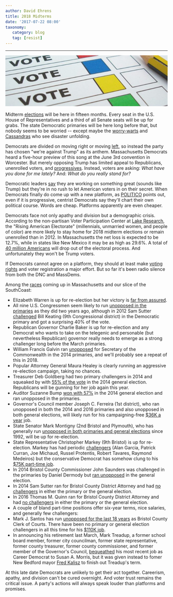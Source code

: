```yaml
---
author: David Ehrens
title: 2018 Midterms
date: '2017-07-22 08:00'
taxonomy:
   category: blog
   tag: [resist]
---
```

---

![](vote.jpg)

Midterm [elections](http://www.sec.state.ma.us/ele/elesched/schedidx.htm) will be here in fifteen months. Every seat in the U.S. House of Representatives and a third of all Senate seats will be up for grabs. The state Democratic primaries will be here long before that, but nobody seems to be worried -- except maybe the [worry-warts](http://prospect.org/article/getting-serious-about-2018) and [Cassandras](http://thehill.com/homenews/senate/306210-10-senate-seats-that-could-flip-in-2018) who see disaster unfolding.

Democrats are divided on moving right or moving [left](http://progressivearmy.com/2017/07/06/left-democrats-left/), so instead the party has chosen "we're against Trump" as its anthem. Massachusetts Democrats heard a five-hour preview of this song at the June 3rd convention in Worcester. But merely opposing Trump has limited appeal to Republicans, unenrolled voters, and [progressives](https://actionnetwork.org/petitions/s4p?source=ORem170718). Instead, voters are asking: *What have you done for me lately?* And: *What do you really stand for?* 

Democratic leaders [say](http://www.politico.com/story/2017/07/05/democrats-trump-congress-better-deal-240150) they are working on something great (sounds like Trump) but they're in no rush to let American voters in on their secret. When Democrats finally do come up with a new platform, as [POLITICO](http://www.politico.com/story/2017/07/05/democrats-trump-congress-better-deal-240150) points out, even if it is progressive, centrist Democrats say they'll chart their own political course. Words are cheap. Platforms apparently are even cheaper.

Democrats face not only apathy and division but a demographic crisis. According to the non-partisan Voter Participation Center at [Lake Research](http://data.voterparticipation.org/wp-content/uploads/2017/07/Report.VPC_.Drop-Off.fi_.2017.06.29.pdf), the "Rising American Electorate" (millennials, unmarried women, and people of color) are more likely to stay home for 2018 midterm elections or remain unenrolled than in 2012. In Massachusetts the net loss is expected to be 12.7%, while in states like New Mexico it may be as high as 29.6%. A total of [40 million Americans](https://www.msn.com/en-us/news/politics/40-million-fewer-people-expected-to-vote-in-2018-study-finds/ar-AAovM0F) will drop out of the electoral process. And unfortunately they won't be Trump voters.

If Democrats cannot agree on a platform, they should at least make [voting rights](http://washingtonmonthly.com/2017/06/14/to-have-a-chance-in-2018-democrats-need-to-go-on-the-offensive-in-the-voting-wars/) and voter registration a major effort. But so far it's been radio silence from both the DNC and MassDems.

Among the [races](http://www.sec.state.ma.us/ele/elesched/schedidx.htm) coming up in Massachusetts and our slice of the SouthCoast:

- Elizabeth Warren is up for re-election but her victory is [far from assured](http://www.politico.com/states/massachusetts/story/2017/01/polls-shows-warren-is-no-sure-bet-for-re-election-next-year-108924). 
- All nine U.S. Congressmen seem likely to run [unopposed in the primaries](http://electionstats.state.ma.us/elections/search/year_from:2016/year_to:2016/office_id:5/stage:Democratic/show_details:1) as they did two years ago, although in 2012 Sam Sutter [challenged](http://electionstats.state.ma.us/candidates/view/C-Samuel-Sutter) Bill Keating (9th Congressional district) in the Democratic primary and got a surprising 40% of the vote.
- Republican Governor Charlie Baker is up for re-election and any Democrat who wants to take on the telegenic and personable (but nevertheless Republican) governor really needs to emerge as a strong challenger long before the March primaries.
- William Francis Galvin ran [unopposed](http://electionstats.state.ma.us/elections/search/year_from:2014/year_to:2014/office_id:45/stage:Democratic/show_details:1) for Secretary of the Commonwealth in the 2014 primaries, and we'll probably see a repeat of this in 2018.
- Popular Attorney General Maura Healey is clearly running an aggressive re-election campaign, taking no chances.
- Treasurer Deb Goldberg had two primary challengers in 2014 and squeaked by with [55% of the vote](http://electionstats.state.ma.us/elections/search/year_from:2014/year_to:2014/office_id:53/stage:General/show_details:1) in the 2014 general election. Republicans will be gunning for her job again this year.
- Auditor Suzanne Bump [won with 57%](http://electionstats.state.ma.us/elections/search/year_from:2014/year_to:2014/office_id:90/stage:Primaries/show_details:1) in the 2014 general election and ran unopposed in the primaries.
- Governor's Council member Joseph C. Ferreira (1st district), who ran unopposed in both the 2014 and 2016 primaries and also unopposed in both general elections, will likely run for his campaigning-free [$36K a year](http://www.bostonherald.com/news_opinion/local_coverage/herald_bulldog/2015/07/pay_hike_for_governors_council_approved_by_gov) job.
- State Senator Mark Montigny (2nd Bristol and Plymouth), who has generally run [unopposed in both primaries and general elections](http://electionstats.state.ma.us/candidates/view/Mark-C-Montigny) since 1992, will be up for re-election.
- State Representative Christopher Markey (9th Bristol) is up for re-election. Markey has had periodic [challengers](http://electionstats.state.ma.us/candidates/view/Christopher-M-Markey) (Alan Garcia, Patrick Curran, Joe Michaud, Russel Protentis, Robert Tavares, Raymond Medeiros) but the conservative Democrat has somehow clung to his [$75K part-time job](https://www.glassdoor.com/Salary/Commonwealth-of-Massachusetts-State-Representative-Salaries-E143286_D_KO30,50.htm).
- In 2014 Bristol County Commissioner John Saunders was challenged in the primaries by Daniel Dermody but [ran unopposed](http://electionstats.state.ma.us/elections/search/year_from:2014/year_to:2014/office_id:533/stage:General/show_details:1) in the general election.
- In 2014 Sam Sutter ran for Bristol County District Attorney and had [no challengers](http://electionstats.state.ma.us/candidates/view/C-Samuel-Sutter) in either the primary or the general election.
- In 2016 Thomas M. Quinn ran for Bristol County District Attorney and had [no challengers](http://electionstats.state.ma.us/candidates/view/Thomas-M-Quinn-III) in either the primary or the general election.
- A couple of bland part-time positions offer six-year terms, nice salaries, and generally few challengers:
- Mark J. Santos has run [unopposed for the last 18 years](http://electionstats.state.ma.us/candidates/view/Marc-J-Santos) as Bristol County Clerk of Courts. There have been no primary or general election challengers in all this time for his [$110K job](https://www.bostonglobe.com/2014/02/12/salary/hfNNu0PRJqdJIIgXFbeWDP/story.html).
- In announcing his retirement last March, Mark Treadup, a former school board member, former city councilman, former state representative, former county treasurer, former county commissioner, and former member of the Governor's Council, [bequeathed](http://www.southcoasttoday.com/news/20170113/register-of-deeds-mark-treadup-stepping-aside-in-march) his most recent job as Career Democrat to Susan A. Morris, but it was given instead to fomer New Bedford mayor [Fred Kalisz](http://www.southcoasttoday.com/news/20170303/former-new-bedford-mayor-kalisz-appointed-as-register-of-deeds) to finish out Treadup's term.


At this late date Democrats are unlikely to get their act together. Careerism, apathy, and division can't be cured overnight. And voter trust remains the critical issue. A party's actions will always speak louder than platforms and promises.

